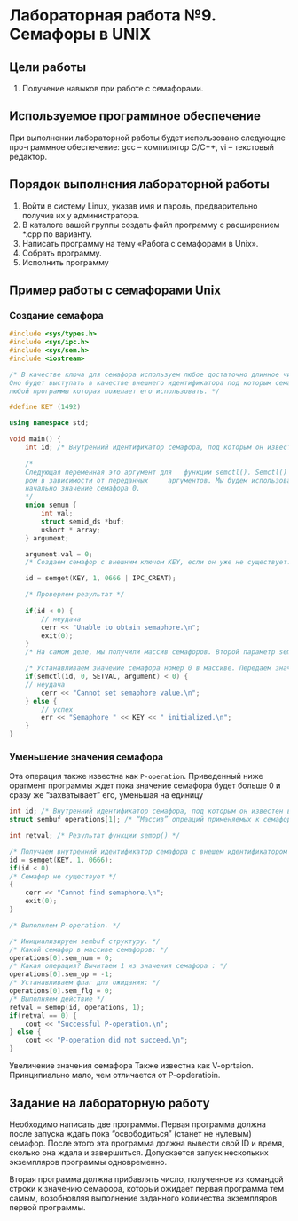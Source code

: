 # Лабораторная работа №9. Семафоры в UNIX
## Цели работы
1. Получение навыков при работе с семафорами.
## Используемое программное обеспечение
При выполнении лабораторной работы будет использовано следующие про-граммное обеспечение: gcc – компилятор С/С++, vi – текстовый редактор.

## Порядок выполнения лабораторной работы
1. Войти в систему Linux, указав имя и пароль, предварительно получив их у администратора.
2. В каталоге вашей группы создать файл программу с расширением *.сpp по варианту.
3. Написать программу на тему «Работа с семафорами в Unix».
4. Собрать программу.
5. Исполнить программу
## Пример работы с семафорами Unix
### Создание семафора
```cpp
#include <sys/types.h>
#include <sys/ipc.h>
#include <sys/sem.h>
#include <iostream>

/* В качестве ключа для семафора используем любое достаточно длинное число.
Оно будет выступать в качестве внешнего идентификатора под которым семафор будет известен для
любой программы которая пожелает его использовать. */

#define KEY (1492)

using namespace std;

void main() {
    int id; /* Внутренний идентификатор семафора, под которым он известен внутри программы */
    
    /*
    Следующая переменная это аргумент для   функции semctl(). Semctl() делает     различные вещи с семафо
    ром в зависимости от переданных     аргументов. Мы будем использовать ее что    бы удостовериться что из
    начально значение семафора 0.
    */
    union semun {
        int val;
        struct semid_ds *buf;
        ushort * array;
    } argument;

    argument.val = 0;
    /* Создаем семафор с внешним ключом KEY, если он уже не существует. Даем доступ всем. */

    id = semget(KEY, 1, 0666 | IPC_CREAT);

    /* Проверяем результат */
 
    if(id < 0) {
        // неудача
        cerr << "Unable to obtain semaphore.\n";
        exit(0);
    }
    /* На самом деле, мы получили массив семафоров. Второй параметр semget() был числом элементов в массиве. В нашем случае – 1. */

    /* Устанавливаем значение семафора номер 0 в массиве. Передаем значение 0 */
    if(semctl(id, 0, SETVAL, argument) < 0) {
    // неудача
        cerr << "Cannot set semaphore value.\n";
    } else {
        // успех
        err << "Semaphore " << KEY << " initialized.\n";
    }
}
```
### Уменьшение значения семафора
Эта операция также известна как `P-operation`. Приведенный ниже фрагмент программы ждет пока значение
семафора будет больше 0 и сразу же “захватывает” его, уменьшая на единицу
```cpp
int id; /* Внутренний идентификатор семафора, под которым он известен внутри программы */
struct sembuf operations[1]; /* “Массив” опреаций применяемых к семафору*/

int retval; /* Результат функции semop() */

/* Получаем внутренний идентификатор семафора с внешем идентификатором KEY. */
id = semget(KEY, 1, 0666);
if(id < 0)
/* Семафор не существует */
{
    cerr << "Cannot find semaphore.\n";
    exit(0);
}

/* Выполняем P-operation. */

/* Инициализируем sembuf структуру. */
/* Какой семафор в массиве семафоров: */
operations[0].sem_num = 0;
/* Какая операция? Вычитаем 1 из значения семафора : */
operations[0].sem_op = -1;
/* Устанавливаем флаг для ожидания: */
operations[0].sem_flg = 0;
/* Выполняем действие */
retval = semop(id, operations, 1);
if(retval == 0) {
    cout << "Successful P-operation.\n";
} else {
    cout << "P-operation did not succeed.\n";
}
```
Увеличение значения семафора
Также известна как V-oprtaion. Принципиально мало, чем отличается от P-opderatioin.

## Задание на лабораторную работу
Необходимо написать две программы. Первая программа должна после запуска ждать пока “освободиться” (станет не нулевым) семафор. После этого эта программа должна вывести свой ID и время, сколько она ждала и завершиться. Допускается запуск нескольких экземпляров программы одновременно.

Вторая программа должна прибавлять число, полученное из командой строки к значению семафора, который ожидает первая программа тем самым, возобновляя выполнение заданного количества экземпляров первой программы.